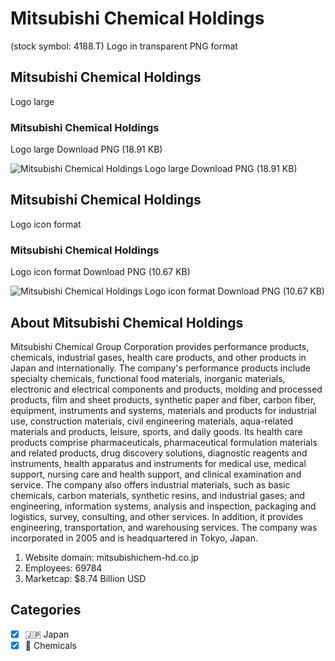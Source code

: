 # Mitsubishi Chemical Holdings
 (stock symbol: 4188.T) Logo in transparent PNG format

## Mitsubishi Chemical Holdings
 Logo large

### Mitsubishi Chemical Holdings
 Logo large Download PNG (18.91 KB)

![Mitsubishi Chemical Holdings
 Logo large Download PNG (18.91 KB)](/img/orig/4188.T_BIG-6a0096d9.png)

## Mitsubishi Chemical Holdings
 Logo icon format

### Mitsubishi Chemical Holdings
 Logo icon format Download PNG (10.67 KB)

![Mitsubishi Chemical Holdings
 Logo icon format Download PNG (10.67 KB)](/img/orig/4188.T-e58212ee.png)

## About Mitsubishi Chemical Holdings


Mitsubishi Chemical Group Corporation provides performance products, chemicals, industrial gases, health care products, and other products in Japan and internationally. The company's performance products include specialty chemicals, functional food materials, inorganic materials, electronic and electrical components and products, molding and processed products, film and sheet products, synthetic paper and fiber, carbon fiber, equipment, instruments and systems, materials and products for industrial use, construction materials, civil engineering materials, aqua-related materials and products, leisure, sports, and daily goods. Its health care products comprise pharmaceuticals, pharmaceutical formulation materials and related products, drug discovery solutions, diagnostic reagents and instruments, health apparatus and instruments for medical use, medical support, nursing care and health support, and clinical examination and service. The company also offers industrial materials, such as basic chemicals, carbon materials, synthetic resins, and industrial gases; and engineering, information systems, analysis and inspection, packaging and logistics, survey, consulting, and other services. In addition, it provides engineering, transportation, and warehousing services. The company was incorporated in 2005 and is headquartered in Tokyo, Japan.

1. Website domain: mitsubishichem-hd.co.jp
2. Employees: 69784
3. Marketcap: $8.74 Billion USD


## Categories
- [x] 🇯🇵 Japan
- [x] 🧪 Chemicals
